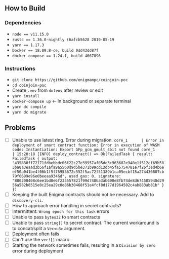 ## How to Build
### Dependencies
- `node == v11.15.0`
- `rustc == 1.36.0-nightly (6afcb5628 2019-05-19`
- `yarn == 1.17.3`
- `Docker == 18.09.8-ce, build 0dd43dd87f`
- `docker-compose == 1.24.1, build 4667896`

### Instructions
- `git clone https://github.com/enigmampc/coinjoin-poc`
- `cd coinjoin-poc`
- Create `.env` from `dotenv` after review or edit
- `yarn install`
- `docker-compose up` <- In background or separate terminal
- `yarn dc compile`
- `yarn dc migrate`

## Problems
- [ ] Unable to use latest ring. Error during migration.
      ```
      core_1      | Error in deployment of smart contract function: Error in execution of WASM code: Instantiation: Export GFp_gcm_gmult_4bit not found
      core_1      | 15:20:18 [INFO] deploy_contract() => Ok(FailedTask { result: FailedTask { output: "435880ff72171fdbebbdc06f22c27e39957af05de3c963682e340e1f512cf69b583ba0a3eaad3b56f1afa9a5560d9d5be371b99cd12db45fa5754781e7f26f3ed4b6eef50a041be4f06b1f5f75953672c552f5ac72f51389b1ca05ecbf15a274436807cb79f0699e96e0beeaa9346d", used_gas: 0, signature: "800208408c6ee1bd8e6f233557821f99d748ba3ab600e8fb74de8d674505048d2956a582b8515e0c25ea29c0e86b30468f51e4fcf8d177d1964502c4ab883ab81b" } })
      ```
- [ ] Keeping the built Enigma contracts should not be necessary. Add to `discovery-cli`.
- [ ] How to approach error handling in secret contracts?
- [ ] Intermittent: `Wrong epoch for this task` errors      
- [ ] Unable to pass `bytes32` to smart contracts
- [ ] Unable to pass `string[]` to secret contract. The current workaround is to concat/split a `Vec<u8>` argument.
- [ ] Deployment often fails 
- [ ] Can't use the `vec![]` macro
- [ ] Starting the network sometimes fails, resulting in a `Division by zero` error during deployment